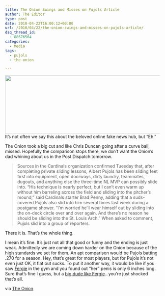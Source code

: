 ```yaml
---
title: The Onion Swings and Misses on Pujols Article
author: The Editor
type: post
date: 2010-04-22T16:00:12+00:00
url: /2010/04/22/the-onion-swings-and-misses-on-pujols-article/
dsq_thread_id:
  - 88676564
categories:
  - Media
tags:
  - pujols
  - the onion

---
```

[<img class="aligncenter size-full wp-image-956" title="pujols_header" src="http://punchingkitty.com/wp-content/uploads/2009/07/pujols_header.jpg" alt="" width="637" height="191" srcset="http://media.punchingkitty.com/wordpress/2009/07/pujols_header.jpg 637w, http://media.punchingkitty.com/wordpress/2009/07/pujols_header-300x89.jpg 300w" sizes="(max-width: 637px) 100vw, 637px" />][1]It&#8217;s not often we say this about the beloved online fake news hub, but &#8220;Eh.&#8221;

The Onion took a big cut and like Chris Duncan going after a curve ball, missed. Hopefully the comparison stops there, we don&#8217;t want the Onion&#8217;s dad whining about us in the Post Dispatch tomorrow.

> Sources in the Cardinals organization confirmed Tuesday that, after completing private sliding lessons, Albert Pujols has been sliding feet first into equipment, open doorways, dirty laundry, teammates, dugouts, and anything else the three-time NL MVP can possibly slide into. &#8220;His technique is nearly perfect, but I can&#8217;t even warm up without him barreling across the field and sliding into the pitcher&#8217;s mound,&#8221; said Cardinals starter Brad Penny, adding that a suds-covered Pujols also slid into him several times last week during a postgame shower. &#8220;I&#8217;m worried he&#8217;ll wear himself out by sliding into the on-deck circle over and over again. And there&#8217;s no reason he should be sliding into the St. Louis Arch.&#8221; When asked to comment, Pujols slid into a group of reporters.

There it is. That&#8217;s the whole thing.

I mean it&#8217;s fine. It&#8217;s just not all that good or funny and the ending is just weak. Admittedly we are coming down harder on the Onion because of the high standards we set for them. An apt comparison would be Pujols batting .270 for a season. Hey, that&#8217;s great for most players, but for Pujols it&#8217;s not even just OK, it flat out sucks. To put it another way, it would be like if you saw <a href="http://punchingkitty.com/?attachment_id=4037" target="_blank">Fergie</a> in the gym and you found out &#8220;her&#8221; penis is only 6 inches long. Sure that&#8217;s fine I guess, but a <a href="http://punchingkitty.com/?attachment_id=4037" target="_blank">big dude like Fergie</a>&#8230;you&#8217;re just shocked that&#8217;s all.

via <a href="http://www.theonion.com/articles/albert-pujols-sliding-into-everything-after-learni,17273/" target="_blank">The Onion</a>

 [1]: http://punchingkitty.com/wp-content/uploads/2009/07/pujols_header.jpg